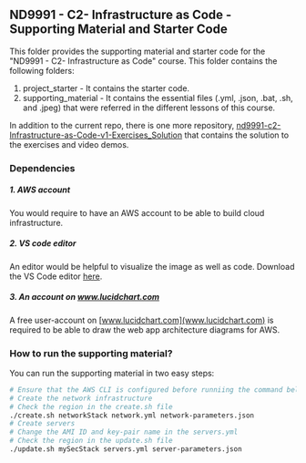 ## ND9991 - C2- Infrastructure as Code - Supporting Material and Starter Code
This folder provides the supporting material and starter code for the "ND9991 - C2- Infrastructure as Code" course. This folder contains the following folders:
1. project_starter - It contains the starter code.
2. supporting_material - It contains the essential files (.yml, .json, .bat, .sh, and .jpeg) that were referred in the different lessons of this course.

In addition to the current repo, there is one more repository, [nd9991-c2-Infrastructure-as-Code-v1-Exercises_Solution](https://github.com/udacity/nd9991-c2-Infrastructure-as-Code-v1-Exercises_Solution) that contains the solution to the exercises and video demos.  

### Dependencies
##### 1. AWS account
You would require to have an AWS account to be able to build cloud infrastructure.

##### 2. VS code editor
An editor would be helpful to visualize the image as well as code. Download the VS Code editor [here](https://code.visualstudio.com/download).

##### 3. An account on www.lucidchart.com
A free user-account on [www.lucidchart.com](www.lucidchart.com) is required to be able to draw the web app architecture diagrams for AWS.


### How to run the supporting material?
You can run the supporting material in two easy steps:
```bash
# Ensure that the AWS CLI is configured before runniing the command below
# Create the network infrastructure
# Check the region in the create.sh file
./create.sh networkStack network.yml network-parameters.json
# Create servers
# Change the AMI ID and key-pair name in the servers.yml
# Check the region in the update.sh file
./update.sh mySecStack servers.yml server-parameters.json
```